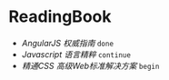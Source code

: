 # ReadingBook

+ *AngularJS 权威指南* `done`
+ *Javascript 语言精粹* `continue`
+ *精通CSS 高级Web标准解决方案* `begin`
